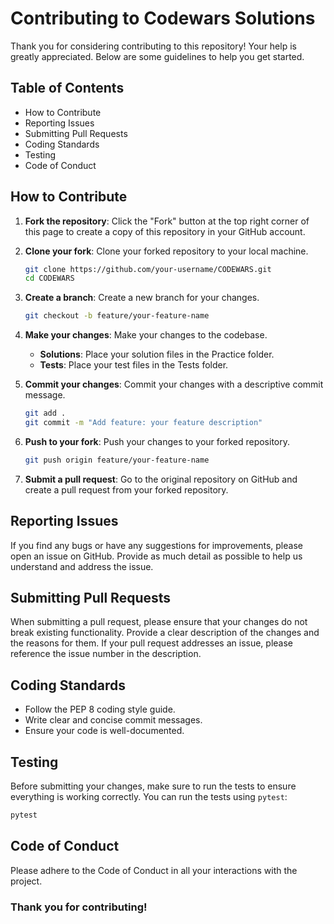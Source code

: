 # Contributing to Codewars Solutions

Thank you for considering contributing to this repository!
Your help is greatly appreciated. Below are some guidelines to help you get started.

## Table of Contents

- How to Contribute
- Reporting Issues
- Submitting Pull Requests
- Coding Standards
- Testing
- Code of Conduct

## How to Contribute

1. **Fork the repository**: Click the "Fork" button at the top right corner of this page to create a copy of this
   repository in your GitHub account.
2. **Clone your fork**: Clone your forked repository to your local machine.
   ```bash
   git clone https://github.com/your-username/CODEWARS.git
   cd CODEWARS
    ```
3. **Create a branch**: Create a new branch for your changes.
    ```bash
   git checkout -b feature/your-feature-name
    ```
4. **Make your changes**: Make your changes to the codebase.
    * **Solutions**: Place your solution files in the Practice folder.
    * **Tests**: Place your test files in the Tests folder.

5. **Commit your changes**: Commit your changes with a descriptive commit message.
    ```bash   
    git add .
    git commit -m "Add feature: your feature description"
    ```
6. **Push to your fork**: Push your changes to your forked repository.
    ```bash 
    git push origin feature/your-feature-name
    ```

7. **Submit a pull request**: Go to the original repository on GitHub and create
   a pull request from your forked repository.

## Reporting Issues

If you find any bugs or have any suggestions for improvements,
please open an issue on GitHub. Provide as much detail as possible
to help us understand and address the issue.

## Submitting Pull Requests

When submitting a pull request, please ensure that your changes do not break
existing functionality. Provide a clear description of the changes and the reasons
for them. If your pull request addresses an issue, please reference the issue
number in the description.

## Coding Standards

* Follow the PEP 8 coding style guide.
* Write clear and concise commit messages.
* Ensure your code is well-documented.

## Testing

Before submitting your changes, make sure to run the tests to ensure everything is working correctly. You can run the
tests using ```pytest```:

```bash
pytest
```

## Code of Conduct

Please adhere to the Code of Conduct in all your interactions with the project.

### Thank you for contributing!